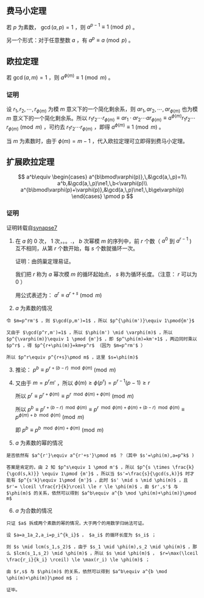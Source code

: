 ## 费马小定理

若 $p$ 为素数， $\gcd(a, p) = 1$ ，则 $a^{p - 1} \equiv 1 \pmod{p}$ 。

另一个形式：对于任意整数 $a$ ，有 $a^p \equiv a \pmod{p}$ 。

## 欧拉定理

若 $\gcd(a, m) = 1$ ，则 $a^{\phi(m)} \equiv 1 \pmod{m}$ 。

### 证明

设 $r_1, r_2, \cdots, r_{\phi(m)}$ 为模 $m$ 意义下的一个简化剩余系，则 $ar_1, ar_2, \cdots, ar_{\phi(m)}$ 也为模 $m$ 意义下的一个简化剩余系。所以 $r_1r_2 \cdots r_{\phi(m)} \equiv ar_1 \cdot ar_2 \cdots ar_{\phi(m)} \equiv a^{\phi(m)}r_1r_2 \cdots r_{\phi(m)} \pmod{m}$ ，可约去 $r_1r_2 \cdots r_{\phi(m)}$ ，即得 $a^{\phi(m)} \equiv 1 \pmod{m}$ 。

当 $m$ 为素数时，由于 $\phi(m) = m - 1$ ，代入欧拉定理可立即得到费马小定理。

## 扩展欧拉定理

$$
a^b\equiv
\begin{cases}
a^{b\bmod\varphi(p)},\,&\gcd(a,\,p)=1\\
a^b,&\gcd(a,\,p)\ne1,\,b<\varphi(p)\\
a^{b\bmod\varphi(p)+\varphi(p)},&\gcd(a,\,p)\ne1,\,b\ge\varphi(p)
\end{cases}
\pmod p
$$

### 证明

证明转载自[synapse7](http://blog.csdn.net/synapse7/article/details/19610361)

1.  在 $a$ 的 $0$ 次， $1$ 次，。。.， $b$ 次幂模 $m$ 的序列中，前 $r$ 个数（ $a^0$ 到 $a^{r-1}$ ) 互不相同，从第 $r$ 个数开始，每 $s$ 个数就循环一次。

    证明：由鸽巢定理易证。

    我们把 $r$ 称为 $a$ 幂次模 $m$ 的循环起始点， $s$ 称为循环长度。（注意： $r$ 可以为 $0$ ）

    用公式表述为： $a^r\equiv a^{r+s}\pmod{m}$ 

2.   $a$ 为素数的情况

    令 $m=p^rm'$ ，则 $\gcd(p,m')=1$ ，所以 $p^{\phi(m')}\equiv 1\pmod{m'}$ 

    又由于 $\gcd(p^r,m')=1$ ，所以 $\phi(m') \mid \varphi(m)$ ，所以 $p^{\varphi(m)}\equiv 1 \pmod {m'}$ ，即 $p^\phi(m)=km'+1$ ，两边同时乘以 $p^r$ ，得 $p^{r+\phi(m)}=km+p^r$ （因为 $m=p^rm'$ ）

    所以 $p^r\equiv p^{r+s}\pmod m$ ，这里 $s=\phi(m)$ 

3.  推论： $p^b\equiv p^{r+(b-r) \mod \phi(m)}\pmod m$ 

4.  又由于 $m=p^rm'$ ，所以 $\phi(m) \ge  \phi(p^r)=p^{r-1}(p-1) \ge r$ 

    所以 $p^r\equiv p^{r+\phi(m)}\equiv p^{r \mod \phi(m)+\phi(m)}\pmod m$ 

    所以 $p^b\equiv p^{r+(b-r) \mod \phi(m)}\equiv p^{r \mod \phi(m)+\phi(m)+(b-r) \mod \phi(m)}\equiv p^{\phi(m)+b \mod \phi(m)}\pmod m$ 

    即 $p^b\equiv p^{b \mod \phi(m)+\phi(m)}\pmod m$ 

5.   $a$ 为素数的幂的情况

    是否依然有 $a^{r'}\equiv a^{r'+s'}\pmod m$ ？（其中 $s'=\phi(m),a=p^k$ )

    答案是肯定的，由 2 知 $p^s\equiv 1 \pmod m'$ ，所以 $p^{s \times \frac{k}{\gcd(s,k)}} \equiv 1\pmod {m'}$ ，所以当 $s'=\frac{s}{\gcd(s,k)}$ 时才能有 $p^{s'k}\equiv 1\pmod {m'}$ ，此时 $s' \mid s \mid \phi(m)$ ，且 $r'= \lceil \frac{r}{k}\rceil \le r \le \phi(m)$ ，由 $r',s'$ 与 $\phi(m)$ 的关系，依然可以得到 $a^b\equiv a^{b \mod \phi(m)+\phi(m)}\pmod m$ 

6.   $a$ 为合数的情况

    只证 $a$ 拆成两个素数的幂的情况，大于两个的用数学归纳法可证。

    设 $a=a_1a_2,a_i=p_i^{k_i}$ ， $a_i$ 的循环长度为 $s_i$ ；

    则 $s \mid lcm(s_1,s_2)$ ，由于 $s_1 \mid \phi(m),s_2 \mid \phi(m)$ ，那么 $lcm(s_1,s_2) \mid \phi(m)$ ，所以 $s \mid \phi(m)$ ， $r=\max(\lceil \frac{r_i}{k_i} \rceil) \le \max(r_i) \le \phi(m)$ ；

    由 $r,s$ 与 $\phi(m)$ 的关系，依然可以得到 $a^b\equiv a^{b \mod \phi(m)+\phi(m)}\pmod m$ ；

    证毕。
